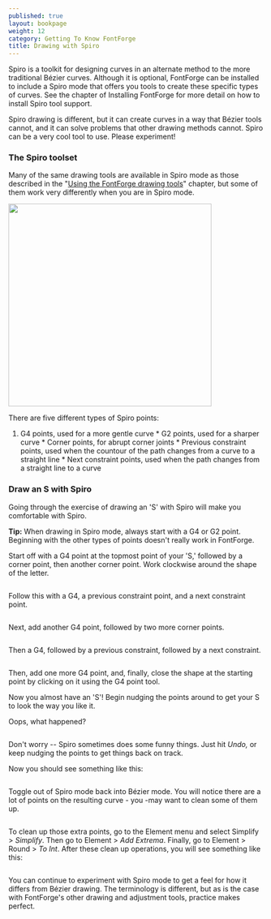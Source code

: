 ```yaml
---
published: true
layout: bookpage
weight: 12
category: Getting To Know FontForge
title: Drawing with Spiro
---
```


Spiro is a toolkit for designing curves in an alternate method to the more traditional Bézier curves. Although it is optional, FontForge can be installed to include a Spiro mode that offers you tools to create these specific types of curves. See the chapter of Installing FontForge for more detail on how to install Spiro tool support.

Spiro drawing is different, but it can create curves in a way that Bézier tools cannot, and it can solve problems that other drawing methods cannot. Spiro can be a very cool tool to use. Please experiment!

### The Spiro toolset

Many of the same drawing tools are available in Spiro mode as those described in the "<a title="Using the FontForge Drawing Tools" href="drawing-with-spiro/how-to-draw">Using the FontForge drawing tools</a>" chapter, but some of them work very differently when you are in Spiro mode.

<img src="images/spiro_tools_labels.png" alt="" width="400">

There are five different types of Spiro points:

<ol><li>G4 points, used for a more gentle curve
* G2 points, used for a sharper curve
* Corner points, for abrupt corner joints
* Previous constraint points, used when the countour of the path changes from a curve to a straight line 
* Next constraint points, used when the path changes from a straight line to a curve</li>
</ol>

### Draw an S with Spiro

Going through the exercise of drawing an 'S' with Spiro will make you comfortable with Spiro.

<strong>Tip:</strong> When drawing in Spiro mode, always start with a G4 or G2 point. Beginning with the other types of points doesn't really work in FontForge.

Start off with a G4 point at the topmost point of your 'S,' followed by a corner point, then another corner point. Work clockwise around the shape of the letter.

<img src="images/S%20at%2083%20from%20Untitled1%20-_023.png" alt="">

Follow this with a G4, a previous constraint point, and a next constraint point.

<img src="images/S%20at%2083%20from%20Untitled1%20-_022.png" alt="">

Next, add another G4 point, followed by two more corner points.

<img src="images/S%20at%2083%20from%20Untitled1%20-_024.png" alt="">

Then a G4, followed by a previous constraint, followed by a next constraint.

<img src="images/S%20at%2083%20from%20Untitled1%20-_025.png" alt="">

Then, add one more G4 point, and, finally, close the shape at the starting point by clicking on it using the G4 point tool. <img src="images/S%20at%2083%20from%20Untitled1%20-_026.png" alt="">

Now you almost have an 'S'! Begin nudging the points around to get your S to look the way you like it.

Oops, what happened?

<img src="images/S%20at%2083%20from%20Untitled1%20-_032.png" alt="">

Don't worry -- Spiro sometimes does some funny things. Just hit <em>Undo,</em> or keep nudging the points to get things back on track.

Now you should see something like this:

<img src="images/S%20at%2083%20from%20Untitled1%20-_028.png" alt="">

Toggle out of Spiro mode back into Bézier mode. You will notice there are a lot of points on the resulting curve - you -may want to clean some of them up. 

<img src="images/S%20at%2083%20from%20Untitled1%20-_031.png" alt="">

To clean up those extra points, go to the Element menu and select Simplify &gt; <em>Simplify</em>. Then go to Element &gt; <em>Add Extrema</em>. Finally, go to Element &gt; Round &gt; <em>To Int</em>. After these clean up operations, you will see something like this:

<img src="images/S%20at%2083%20from%20Untitled1%20-_029.png" alt="">

You can continue to experiment with Spiro mode to get a feel for how it differs from Bézier drawing.  The terminology is different, but as is the case with FontForge's other drawing and adjustment tools, practice makes perfect.</p>